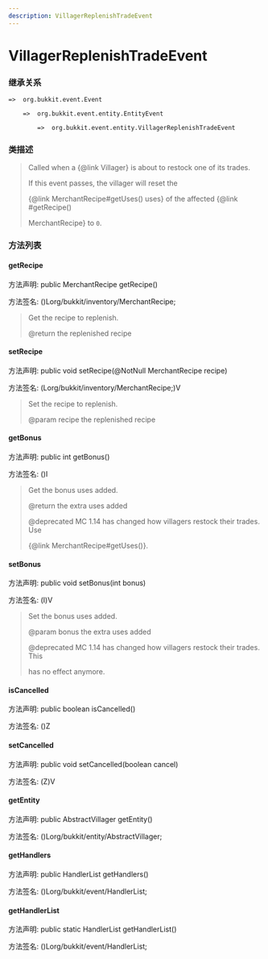 ```yaml
---
description: VillagerReplenishTradeEvent
---
```


# VillagerReplenishTradeEvent

### 继承关系

    =>  org.bukkit.event.Event

        =>  org.bukkit.event.entity.EntityEvent

            =>  org.bukkit.event.entity.VillagerReplenishTradeEvent

### 类描述

> Called when a {@link Villager} is about to restock one of its trades.
>
> <p>
>
> If this event passes, the villager will reset the
>
> {@link MerchantRecipe#getUses() uses} of the affected {@link #getRecipe()
>
> MerchantRecipe} to <code>0</code>.

### 方法列表

#### getRecipe

方法声明: public MerchantRecipe getRecipe()

方法签名: ()Lorg/bukkit/inventory/MerchantRecipe;

> Get the recipe to replenish.
>
> @return the replenished recipe

#### setRecipe

方法声明: public void setRecipe(@NotNull MerchantRecipe recipe)

方法签名: (Lorg/bukkit/inventory/MerchantRecipe;)V

> Set the recipe to replenish.
>
> @param recipe the replenished recipe

#### getBonus

方法声明: public int getBonus()

方法签名: ()I

> Get the bonus uses added.
>
> @return the extra uses added
>
> @deprecated MC 1.14 has changed how villagers restock their trades. Use
>
> {@link MerchantRecipe#getUses()}.

#### setBonus

方法声明: public void setBonus(int bonus)

方法签名: (I)V

> Set the bonus uses added.
>
> @param bonus the extra uses added
>
> @deprecated MC 1.14 has changed how villagers restock their trades. This
>
> has no effect anymore.

#### isCancelled

方法声明: public boolean isCancelled()

方法签名: ()Z

#### setCancelled

方法声明: public void setCancelled(boolean cancel)

方法签名: (Z)V

#### getEntity

方法声明: public AbstractVillager getEntity()

方法签名: ()Lorg/bukkit/entity/AbstractVillager;

#### getHandlers

方法声明: public HandlerList getHandlers()

方法签名: ()Lorg/bukkit/event/HandlerList;

#### getHandlerList

方法声明: public static HandlerList getHandlerList()

方法签名: ()Lorg/bukkit/event/HandlerList;
